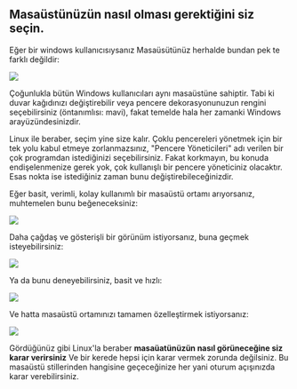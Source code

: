 <?php require("../../entete.php"); ?> <?php require("../../base.php"); ?>

<div id="corps">

<h2>Masaüstünüzün nasıl olması gerektiğini siz seçin.</h2>

<p>Eğer bir windows kullanıcısıysanız Masaüsütünüz herhalde bundan 
pek te farklı değildir:</p>

<img src="Images/windows_vista.jpg" />

<p>Çoğunlukla bütün Windows kullanıcıları aynı masaüstüne sahiptir.
Tabi ki duvar kağıdınızı değiştirebilir veya pencere dekorasyonunuzun 
rengini seçebilirsiniz (öntanımlısı: mavi), fakat temelde hala her 
zamanki Windows arayüzündesinizdir.</p>

<p>Linux ile beraber, seçim yine size kalır. Çoklu pencereleri yönetmek için 
bir tek yolu kabul etmeye zorlanmazsınız, "Pencere Yöneticileri" adı verilen
bir çok programdan istediğinizi seçebilirsiniz. Fakat korkmayın, 
bu konuda endişelenmenize gerek yok, çok kullanışlı bir pencere yöneticiniz 
olacaktır. Esas nokta ise istediğiniz zaman bunu değiştirebileceğinizdir.
</p>

<p>Eğer basit, verimli, kolay kullanımlı bir masaüstü ortamı arıyorsanız, 
muhtemelen bunu beğeneceksiniz:</p>

<img src="Images/ubuntu.jpg"/>

<p>Daha çağdaş ve gösterişli bir görünüm istiyorsanız, buna geçmek 
isteyebilirsiniz:</p>

<img src="Images/kde.png" />

<p>Ya da bunu deneyebilirsiniz, basit ve hızlı:</p>

<img src="Images/xfce.jpg" />

<p>Ve hatta masaüstü ortamınızı tamamen özelleştirmek istiyorsanız:</p>

<img src="Images/wm.jpg" />

<p>Gördüğünüz gibi Linux'la beraber 
<b>masaüatünüzün nasıl görüneceğine siz karar verirsiniz</b>
Ve bir kerede hepsi için karar vermek zorunda değilsiniz. 
Bu masaüstü stillerinden hangisine geçeceğinize her yani oturum açışınızda 
karar verebilirsiniz.</p>

</div>




















